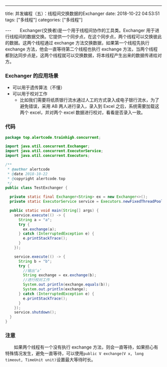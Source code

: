 ---
title: 并发编程（五）：线程间交换数据的Exchanger
date: 2018-10-22 04:53:51
tags: ["多线程"]
categories: ["多线程"]

---&emsp;&emsp;Exchanger(交换者)是一个用于线程间协作的工具类。Exchanger 用于进行线程间的数据交换。它提供一个同步点，在这个同步点，两个线程可以交换彼此的数据。这两个线程通过 exchange 方法交换数据，如果第一个线程先执行 exchange 方法，他会一直等待第二个线程也执行 exchange 方法，当两个线程都到达同步点是，这两个线程就可以交换数据，将本线程产生出来的数据传递给对方。

<!-- more  -->

### Exchanger 的应用场景

- 可以用于遗传算法（不懂）
- 可以用于校对工作
  - 比如我们需要将纸质银行流水通过人工的方式录入成电子银行流水，为了避免错误，采用 AB 两人进行录入，录入到 Excel 之后，系统需要加载这两个 excel，并对两个 excel 数据进行校对，看看是否录入一致。

### 代码

```java
package top.alertcode.trainhigh.concurrent;

import java.util.concurrent.Exchanger;
import java.util.concurrent.ExecutorService;
import java.util.concurrent.Executors;

/**
 * @author alertcode
 * @date 2018-10-22
 * @copyright alertcode.top
 */
public class TestExchanger {

  private static final Exchanger<String> ex = new Exchanger<>();
  private static ExecutorService service = Executors.newFixedThreadPool(2);

  public static void main(String[] args) {
    service.execute(() -> {
      String a = "a";
      try {
        ex.exchange(a);
      } catch (InterruptedException e) {
        e.printStackTrace();
      }
    });

    service.execute(() -> {
      String b = "b";
      try {
        //输出‘a’
        String exchange = ex.exchange(b);
        //进行校对工作
        System.out.println(exchange.equals(b));
        System.out.println(exchange);
      } catch (InterruptedException e) {
        e.printStackTrace();
      }
    });
    service.shutdown();
  }
}
```

### 注意

&emsp;&emsp;如果两个线程有一个没有执行 exchange 方法，则会一直等待，如果担心有特殊情况发生，避免一直等待，可以使用`public V exchange(V x, long timeout, TimeUnit unit)`设置最大等待时长。
